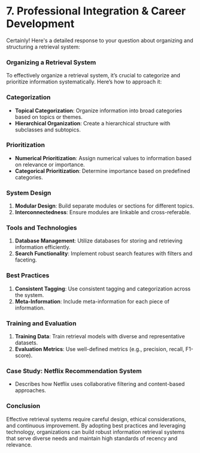 # 7. Professional Integration & Career Development

Certainly! Here's a detailed response to your question about organizing and structuring a retrieval system:

### Organizing a Retrieval System

To effectively organize a retrieval system, it’s crucial to categorize and prioritize information systematically. Here’s how to approach it:

### Categorization

* **Topical Categorization**: Organize information into broad categories based on topics or themes.
* **Hierarchical Organization**: Create a hierarchical structure with subclasses and subtopics.

### Prioritization

* **Numerical Prioritization**: Assign numerical values to information based on relevance or importance.
* **Categorical Prioritization**: Determine importance based on predefined categories.

### System Design

1. **Modular Design**: Build separate modules or sections for different topics.
2. **Interconnectedness**: Ensure modules are linkable and cross-referable.

### Tools and Technologies

1. **Database Management**: Utilize databases for storing and retrieving information efficiently.
2. **Search Functionality**: Implement robust search features with filters and faceting.

### Best Practices

1. **Consistent Tagging**: Use consistent tagging and categorization across the system.
2. **Meta-Information**: Include meta-information for each piece of information.

### Training and Evaluation

1. **Training Data**: Train retrieval models with diverse and representative datasets.
2. **Evaluation Metrics**: Use well-defined metrics (e.g., precision, recall, F1-score).

### Case Study: Netflix Recommendation System

* Describes how Netflix uses collaborative filtering and content-based approaches.

### Conclusion

Effective retrieval systems require careful design, ethical considerations, and continuous improvement. By adopting best practices and leveraging technology, organizations can build robust information retrieval systems that serve diverse needs and maintain high standards of recency and relevance.